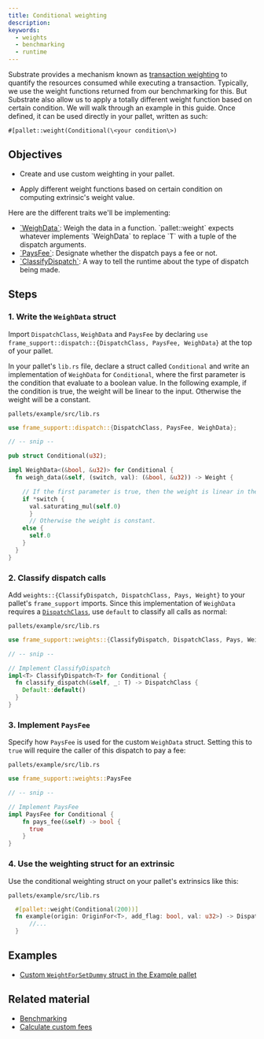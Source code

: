 ```yaml
---
title: Conditional weighting
description:
keywords:
  - weights
  - benchmarking
  - runtime
---
```


Substrate provides a mechanism known as [transaction weighting](/main-docs/build/tx-weights-fees) to quantify the resources consumed while executing a transaction. 
Typically, we use the weight functions returned from our benchmarking for this.
But Substrate also allow us to apply a totally different weight function based on certain condition.
We will walk through an example in this guide.
Once defined, it can be used directly in your pallet, written as such:

`#[pallet::weight(Conditional(\<your condition\>)`

## Objectives

- Create and use custom weighting in your pallet.

- Apply different weight functions based on certain condition on computing extrinsic's weight value.

Here are the different traits we'll be implementing:
  - [\`WeighData\`](/rustdocs/latest/frame_support/weights/trait.WeighData.html#impl-WeighData<T>-for-(Weight%2C%20DispatchClass%2C%20Pays)): Weigh the data in a function. 
    \`pallet::weight\` expects whatever implements \`WeighData<T>\` to replace \`T\` with a tuple of the dispatch arguments.
  - [\`PaysFee\`](rustdocs/latest/frame_support/weights/trait.PaysFee.html): Designate whether the dispatch pays a fee or not.
  - [\`ClassifyDispatch\`](/rustdocs//latest/frame_support/weights/trait.ClassifyDispatch.html): A way to tell the runtime about the type of dispatch being made.

## Steps

### 1. Write the `WeighData` struct

Import `DispatchClass`, `WeighData` and `PaysFee` by declaring `use frame_support::dispatch::{DispatchClass, PaysFee, WeighData}`
at the top of your pallet.

In your pallet's `lib.rs` file, declare a struct called `Conditional` and write an implementation
of `WeighData` for `Conditional`, where the first parameter is the condition that evaluate to
a boolean value. In the following example, if the condition is true, the weight will be linear to
the input. Otherwise the weight will be a constant.

`pallets/example/src/lib.rs`

```rust
use frame_support::dispatch::{DispatchClass, PaysFee, WeighData};

// -- snip --

pub struct Conditional(u32);

impl WeighData<(&bool, &u32)> for Conditional {
  fn weigh_data(&self, (switch, val): (&bool, &u32)) -> Weight {

    // If the first parameter is true, then the weight is linear in the second parameter.
    if *switch {
      val.saturating_mul(self.0)
      }
      // Otherwise the weight is constant.
    else {
      self.0
    }
  }
}
```

### 2. Classify dispatch calls

Add `weights::{ClassifyDispatch, DispatchClass, Pays, Weight}` to your pallet's `frame_support` imports.
Since this implementation of `WeighData` requires a [`DispatchClass`](/rustdocs/latest/frame_support/weights/enum.DispatchClass.html), use `default`
to classify all calls as normal:

`pallets/example/src/lib.rs`

```rust
use frame_support::weights::{ClassifyDispatch, DispatchClass, Pays, Weight};

// -- snip --

// Implement ClassifyDispatch
impl<T> ClassifyDispatch<T> for Conditional {
  fn classify_dispatch(&self, _: T) -> DispatchClass {
    Default::default()
  }
}
```

### 3. Implement `PaysFee`

Specify how `PaysFee` is used for the custom `WeighData` struct. Setting this to `true` will require the
caller of this dispatch to pay a fee:

`pallets/example/src/lib.rs`

```rust
use frame_support::weights::PaysFee

// -- snip --

// Implement PaysFee
impl PaysFee for Conditional {
    fn pays_fee(&self) -> bool {
      true
    }
}
```

### 4. Use the weighting struct for an extrinsic

Use the conditional weighting struct on your pallet's extrinsics like this:

`pallets/example/src/lib.rs`

```rust
  #[pallet::weight(Conditional(200))]
  fn example(origin: OriginFor<T>, add_flag: bool, val: u32>) -> DispatchResult {
      //...
  }
```

## Examples

- [Custom `WeightForSetDummy` struct in the Example pallet](https://github.com/paritytech/substrate/blob/master/frame/examples/basic/src/lib.rs)

## Related material

- [Benchmarking](/main-docs/test/benchmark)
- [Calculate custom fees](/reference/how-to-guides/weights/calculate-fees)
